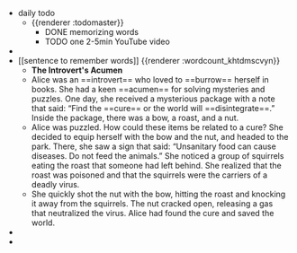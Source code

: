 - daily todo
	- {{renderer :todomaster}}
		- DONE memorizing words
		- TODO one 2-5min YouTube video
-
- [[sentence to remember words]] {{renderer :wordcount_khtdmscvyn}}
	- **The Introvert's Acumen**
	- Alice was an ==introvert== who loved to ==burrow== herself in books. She had a keen ==acumen== for solving mysteries and puzzles. One day, she received a mysterious package with a note that said: “Find the ==cure== or the world will ==disintegrate==.” Inside the package, there was a bow, a roast, and a nut.
	- Alice was puzzled. How could these items be related to a cure? She decided to equip herself with the bow and the nut, and headed to the park. There, she saw a sign that said: “Unsanitary food can cause diseases. Do not feed the animals.” She noticed a group of squirrels eating the roast that someone had left behind. She realized that the roast was poisoned and that the squirrels were the carriers of a deadly virus.
	- She quickly shot the nut with the bow, hitting the roast and knocking it away from the squirrels. The nut cracked open, releasing a gas that neutralized the virus. Alice had found the cure and saved the world.
-
-